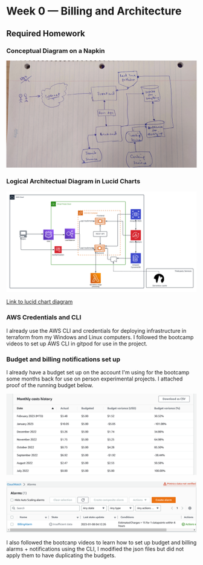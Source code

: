 # Week 0 — Billing and Architecture

## Required Homework

### Conceptual Diagram on a Napkin

![Cruddur Conceptual Diagram](assets/cruddur_napkin_diagram.jpg)

### Logical Architectual Diagram in Lucid Charts

![Cruddur Logical Diagram](assets/cruddur_logical_diagram.png)

[Link to lucid chart diagram](https://lucid.app/lucidchart/e7f75a97-7caa-48ce-83a0-2bcb20bb2e5a/edit?viewport_loc=-2543%2C-1004%2C2997%2C1530%2C0_0&invitationId=inv_c2170e6c-c8e4-4299-9ccb-5b992f96f24a)

### AWS Credentials and CLI
I already use the AWS CLI and credentials for deploying infrastructure in terraform from my Windows and Linux computers. I followed the bootcamp videos to set up AWS CLI in gitpod for use in the project.


### Budget and billing notifications set up
I already have a budget set up on the account I'm using for the bootcamp some months back for use on person experimental projects. I attached proof of the running budget below. 

![Proof of budget set up](assets/budget_proof.PNG)

![Proof of billing alarm + notification set up](assets/billing_alarm_proof.PNG)

I also followed the bootcanp videos to learn how to set up budget and billing alarms + notifications using the CLI, I modified the json files but did not apply them to have duplicating the budgets.
